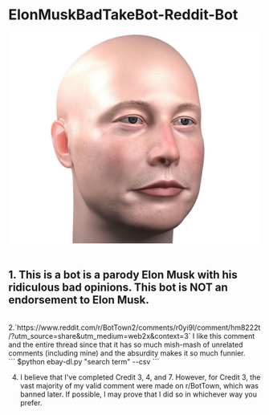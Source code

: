 # ElonMuskBadTakeBot-Reddit-Bot
![Web Crawler](BaldElon.jpg)
<br />
<br />
## 1. **This is a bot is a parody Elon Musk with his ridiculous bad opinions. This bot is NOT an endorsement to Elon Musk.**

<br />
2.`https://www.reddit.com/r/BotTown2/comments/r0yi9l/comment/hm8222t/?utm_source=share&utm_medium=web2x&context=3` I like this comment and the entire thread since that it has so much mish-mash of unrelated comments (including mine) and the absurdity makes it so much funnier.
<br />
```
$python ebay-dl.py "search term" --csv 
```
<br />

4. I believe that I've completed Credit 3, 4, and 7. However, for Credit 3, the vast majority of my valid comment were made on r/BotTown, which was banned later. If possible, I may prove that I did so in whichever way you prefer.
